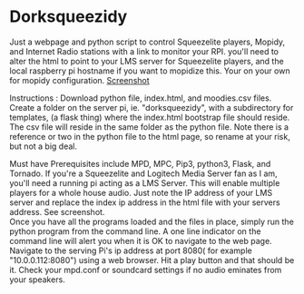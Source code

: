 # Dorksqueezidy
Just a webpage and python script to control Squeezelite players, Mopidy, and Internet Radio stations with a link to monitor your RPI.  you'll need to alter the html to point to your LMS server for Squeezelite players, and the local raspberry pi hostname if you want to mopidize this.  Your on your own for mopidy configuration.
[Screenshot](config.png)

Instructions : Download python file, index.html, and moodies.csv files. Create a folder on the server pi, ie. "dorksqueezidy", with a subdirectory for templates, (a flask thing) where the index.html bootstrap file should reside. The csv file will reside in the same folder as the python file. Note there is a reference or two in the python file to the html page, so rename at your risk, but not a big deal.

Must have Prerequisites include MPD, MPC, Pip3, python3, Flask, and Tornado. If you're a Squeezelite and Logitech Media Server fan as I am, you'll need a running pi acting as a LMS Server.  This will enable multiple players for a whole house audio.  Just note the IP address of  your LMS server and replace the index ip address in the html file with your servers address. See screenshot.  
Once you have all the programs loaded and the files in place, simply run the python program from the command line. A one line indicator on the command line will alert you when it is OK to navigate to the web page. Navigate to the serving Pi's ip address at port 8080( for example "10.0.0.112:8080") using a web browser. Hit a play button and that should be it. Check your mpd.conf or soundcard settings if no audio eminates from your speakers.
